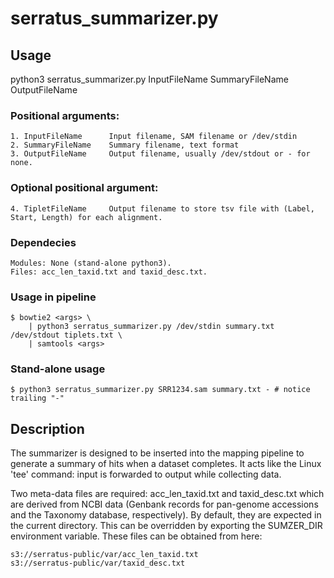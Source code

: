 # serratus_summarizer.py

## Usage

python3 serratus_summarizer.py InputFileName SummaryFileName OutputFileName
    
### Positional arguments:
    1. InputFileName      Input filename, SAM filename or /dev/stdin
    2. SummaryFileName    Summary filename, text format
    3. OutputFileName     Output filename, usually /dev/stdout or - for none.
    
### Optional positional argument:
    4. TipletFileName     Output filename to store tsv file with (Label, Start, Length) for each alignment.
    
### Dependecies
    Modules: None (stand-alone python3).
    Files: acc_len_taxid.txt and taxid_desc.txt.

### Usage in pipeline

    $ bowtie2 <args> \
        | python3 serratus_summarizer.py /dev/stdin summary.txt /dev/stdout tiplets.txt \
        | samtools <args>

### Stand-alone usage

    $ python3 serratus_summarizer.py SRR1234.sam summary.txt - # notice trailing "-"

## Description

The summarizer is designed to be inserted into the mapping pipeline to generate a summary of hits when a dataset completes. It acts like the Linux 'tee' command: input is forwarded to output while collecting data.

Two meta-data files are required: acc_len_taxid.txt and taxid_desc.txt which are derived from NCBI data (Genbank records for pan-genome accessions and the Taxonomy database, respectively). By default, they are expected in the current directory. This can be overridden by exporting the SUMZER_DIR environment variable. These files can be obtained from here:

    s3://serratus-public/var/acc_len_taxid.txt
    s3://serratus-public/var/taxid_desc.txt


